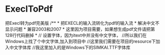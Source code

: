 # ExeclToPdf
把Execl转为pdf完美版
/**
	 * 把EXECL的输入流转化为pdf的输入流
	 * 解决中文不显示问题
	 * 兼容2003和2007
	 * 这里因为项目需要，如果想生成pdf文件请把第128行代码删掉
	 * 	// 设置字体，因为itext中并没有中文字体，
	 //所以我们在Windows上找了个中文字体,加入到项目中
	 //这里我们需要在项目的resource下加入中文字体库
	 //我这里加入的是Windows下的SIMKAI.TTF字体库
